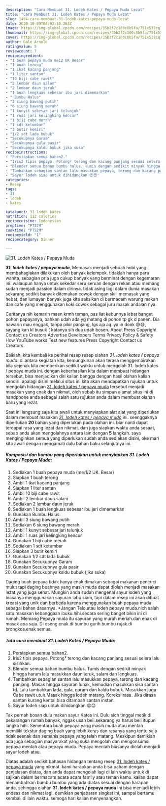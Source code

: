 ```yaml
---
description: "Cara Membuat 31. Lodeh Kates / Pepaya Muda Lezat"
title: "Cara Membuat 31. Lodeh Kates / Pepaya Muda Lezat"
slug: 1494-cara-membuat-31-lodeh-kates-pepaya-muda-lezat
date: 2020-10-09T04:02:10.263Z
image: https://img-global.cpcdn.com/recipes/35b2f2c160c8b5fa/751x532cq70/31-lodeh-kates-pepaya-muda-foto-resep-utama.jpg
thumbnail: https://img-global.cpcdn.com/recipes/35b2f2c160c8b5fa/751x532cq70/31-lodeh-kates-pepaya-muda-foto-resep-utama.jpg
cover: https://img-global.cpcdn.com/recipes/35b2f2c160c8b5fa/751x532cq70/31-lodeh-kates-pepaya-muda-foto-resep-utama.jpg
author: Dale Arnold
ratingvalue: 5
reviewcount: 7
recipeingredient:
- "1 buah pepaya muda me12 UK Besar"
- "1 buah terong"
- "1 ikat kacang panjang"
- "1 liter santan"
- "10 biji cabe rawit"
- "2 lembar daun salam"
- "2 lembar daun jeruk"
- "1 buah lengkuas sebesar ibu jari dimemarkan"
- " Bumbu Halus"
- "3 siung bawang putih"
- "6 siung bawang merah"
- "1 kunyit sebesar jari telunjuk"
- "1 ruas jari kelingking kencur"
- "1 biji cabe merah"
- "1 sdt ketumbar"
- "3 butir kemiri"
- "1/2 sdt lada bubuk"
- "Secukupnya Garam"
- "Secukupnya gula pasir"
- "Secukupnya kaldu bubuk jika suka"
recipeinstructions:
- "Persiapkan semua bahan2."
- "Iris2 tipis pepaya. Potong² terong dan kacang panjang sesuai selera lalu sisihkan."
- "Blender semua bahan bumbu halus. Tumis dengan sedikit minyak hingga harum lalu masukkan daun jeruk, salam dan lengkuas."
- "Tambahkan sebagian santan lalu masukkan pepaya, terong dan kacang panjang. Masak hingga sayuran lunak, kemudian masukkan sisa santan td. Lalu tambahkan lada, gula, garam dan kaldu bubuk. Masukkan juga Cabe rawit utuh.Masak hingga lodeh matang. Koreksi rasa. Jika dirasa santan kurang kental bisa ditambah santan instan."
- "Sayur lodeh siap untuk dihidangkan 😍😍"
categories:
- Resep
tags:
- 31
- lodeh
- kates

katakunci: 31 lodeh kates 
nutrition: 112 calories
recipecuisine: Indonesian
preptime: "PT37M"
cooktime: "PT52M"
recipeyield: "1"
recipecategory: Dinner

---
```



![31. Lodeh Kates / Pepaya Muda](https://img-global.cpcdn.com/recipes/35b2f2c160c8b5fa/751x532cq70/31-lodeh-kates-pepaya-muda-foto-resep-utama.jpg)

<b><i>31. lodeh kates / pepaya muda</i></b>, Memasak menjadi sebuah hobi yang membahagiakan dilakukan oleh banyak kelompok. tidaklah hanya para wanita, sebagian pria juga cukup banyak yang berminat dengan kegemaran ini. walaupun hanya untuk sekedar seru seruan dengan rekan atau memang sudah menjadi passion dalam dirinya. tidak asing lagi dalam dunia masakan sekarang sedikit banyak ditemukan cowok dengan skill memasak yang hebat, dan lumayan banyak juga kita saksikan di bermacam warung makan dan cafe yang menggunakan koki cowok sebagai juru masak andalan nya.

Ceritanya nih kemarin maen krmh teman, pas liat kebunnya lebat banget pohon pepayanya, bahkan udah ada yg matang di pohon tp gk d panen. Dia nawarin mau enggak, tanpa pikir panjang, lgs aja aq iya in donk 😅😅, sayang kan kl busuk ( katanya sih dua udah bosen. About Press Copyright Contact us Creators Advertise Developers Terms Privacy Policy &amp; Safety How YouTube works Test new features Press Copyright Contact us Creators.

Baiklah, kita kembali ke perihal resep resep olahan <i>31. lodeh kates / pepaya muda</i>. di antara kegiatan kita, kemungkinan akan terasa menggembirakan bila sejenak kita memberikan sedikit waktu untuk mengolah 31. lodeh kates / pepaya muda ini. dengan keberhasilan kita dalam membuat hidangan tersebut, bisa menjadikan diri kalian bangga dengan hasil olahan kalian sendiri. apalagi disini melalui situs ini kita akan mendapatkan rujukan untuk mengolah hidangan <u>31. lodeh kates / pepaya muda</u> tersebut menjadi masakan yang enak dan nikmat, oleh sebab itu simpan alamat situs ini di handphone anda sebagai salah satu rujukan anda dalam membuat olahan baru yang lezat.


Saat ini langsung saja kita awali untuk menyiapkan alat alat yang diperlukan dalam membuat masakan <u><i>31. lodeh kates / pepaya muda</i></u> ini. seenggaknya diperlukan <b>20</b> bahan yang diperlukan pada olahan ini. biar nanti dapat tercapai rasa yang lezat dan nikmat. dan juga siapkan waktu anda sesaat, sebab anda akan mengolahnya antara lain dengan <b>5</b> langkah. saya menginginkan semua yang diperlukan sudah anda sediakan disini, oke mari kita awali dengan mengamati dulu bahan baku selanjutnya ini.

<!--inarticleads1-->

##### Komposisi dan bumbu yang diperlukan untuk menyiapkan 31. Lodeh Kates / Pepaya Muda:

1. Sediakan 1 buah pepaya muda (me:1/2 UK. Besar)
1. Siapkan 1 buah terong
1. Ambil 1 ikat kacang panjang
1. Siapkan 1 liter santan
1. Ambil 10 biji cabe rawit
1. Ambil 2 lembar daun salam
1. Sediakan 2 lembar daun jeruk
1. Sediakan 1 buah lengkuas sebesar ibu jari dimemarkan
1. Gunakan  Bumbu Halus:
1. Ambil 3 siung bawang putih
1. Sediakan 6 siung bawang merah
1. Ambil 1 kunyit sebesar jari telunjuk
1. Ambil 1 ruas jari kelingking kencur
1. Gunakan 1 biji cabe merah
1. Sediakan 1 sdt ketumbar
1. Siapkan 3 butir kemiri
1. Gunakan 1/2 sdt lada bubuk
1. Gunakan Secukupnya Garam
1. Gunakan Secukupnya gula pasir
1. Gunakan Secukupnya kaldu bubuk (jika suka)


Daging buah pepaya tidak hanya enak dimakan sebagai makanan pencuci mulut tapi daging buahnya yang masih muda dapat diolah menjadi masakan lezat yang juga sehat. Mungkin anda sudah mengenal sayur lodeh yang biasanya menggunakan sayuran labu siam, tapi dalam resep ini akan dibuat kreasi yang unik dan berbeda karena menggunakan buah pepaya muda sebagai bahan dasarnya. *Jangan Telo.atau lodeh pepaya muda.nich salah satu masakan kebanggaan ibuku.hihi.secara sering banget bikin ini di rumah. Memang Pepaya muda itu sayuran yang murah meriah.dan enak di masak apa saja. Di oseng enak.di bumbu gurih.bumbu rujak.di brongkos.enak semua. 

<!--inarticleads2-->

##### Tata cara membuat 31. Lodeh Kates / Pepaya Muda:

1. Persiapkan semua bahan2.
1. Iris2 tipis pepaya. Potong² terong dan kacang panjang sesuai selera lalu sisihkan.
1. Blender semua bahan bumbu halus. Tumis dengan sedikit minyak hingga harum lalu masukkan daun jeruk, salam dan lengkuas.
1. Tambahkan sebagian santan lalu masukkan pepaya, terong dan kacang panjang. Masak hingga sayuran lunak, kemudian masukkan sisa santan td. Lalu tambahkan lada, gula, garam dan kaldu bubuk. Masukkan juga Cabe rawit utuh.Masak hingga lodeh matang. Koreksi rasa. Jika dirasa santan kurang kental bisa ditambah santan instan.
1. Sayur lodeh siap untuk dihidangkan 😍😍


Tak pernah bosan dulu makan sayur Kates ini. Dulu sich tinggal metik di pekarangan rumah banyak, nggak usah beli.sekarang ya harus beli itupun langka hihi. Sementara buah pepaya yang masih muda atau mentah memiliki tekstur daging buah yang lebih keras dan rasanya yang tentu saja tidak seenak dan semanis pepaya yang telah matang. Meskipun demikian ada juga sebagian masyarakat yang suka mengolah dan mengonsumsi pepaya mentah atau pepaya muda. Pepaya mentah biasanya diolah menjadi sayur lodeh atau. 

Diatas adalah sedikit bahasan hidangan tentang resep <u>31. lodeh kates / pepaya muda</u> yang nikmat. kami harapkan anda bisa paham dengan penjelasan diatas, dan anda dapat mengolah lagi di lain waktu untuk di sajikan dalam bermacam acara acara family atau teman kamu. kalian dapat menambahkan bumbu bumbu yang ada diatas sesuai dengan harapan anda, sehingga olahan <b>31. lodeh kates / pepaya muda</b> ini bisa menjadi lebih endess dan nikmat lagi. demikian penjabaran singkat ini, sampai bertemu kembali di lain waktu. semoga hari kalian menyenangkan.
